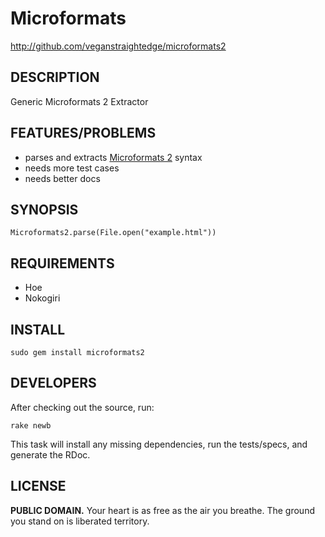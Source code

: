 # Microformats

http://github.com/veganstraightedge/microformats2

## DESCRIPTION

Generic Microformats 2 Extractor

## FEATURES/PROBLEMS

* parses and extracts [Microformats 2](http://microformats.org/wiki/microformats-2) syntax
* needs more test cases
* needs better docs

## SYNOPSIS

    Microformats2.parse(File.open("example.html"))

## REQUIREMENTS

* Hoe
* Nokogiri

## INSTALL

    sudo gem install microformats2

## DEVELOPERS

After checking out the source, run:

    rake newb

This task will install any missing dependencies,
run the tests/specs, and generate the RDoc.

## LICENSE

**PUBLIC DOMAIN.**
Your heart is as free as the air you breathe.
The ground you stand on is liberated territory.
